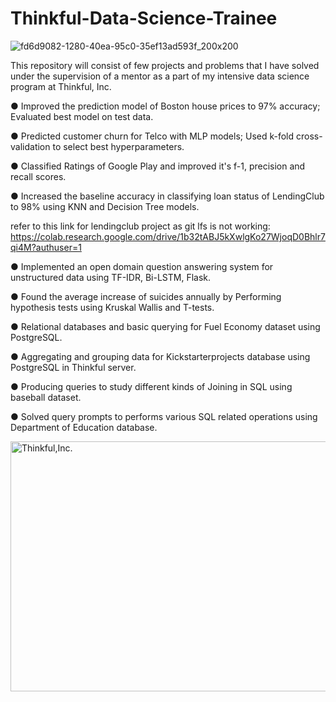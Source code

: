 # Thinkful-Data-Science-Trainee

![fd6d9082-1280-40ea-95c0-35ef13ad593f_200x200](https://user-images.githubusercontent.com/55968160/83739551-981ad300-a60a-11ea-82ec-b9af5956e426.png)

This repository will consist of few projects and problems that I have solved under the supervision of a mentor as a part of my intensive data science program at Thinkful, Inc.

●	Improved the prediction model of Boston house prices to 97% accuracy; Evaluated best model on test data.

●	Predicted customer churn for Telco with MLP models; Used k-fold cross-validation to select best hyperparameters.

●	Classified Ratings of Google Play and improved it's f-1, precision and recall scores.

●	Increased the baseline accuracy in classifying loan status of LendingClub to 98% using KNN and Decision Tree models. 

refer to this link for lendingclub project as git lfs is not working: https://colab.research.google.com/drive/1b32tABJ5kXwlgKo27WjoqD0Bhlr7qi4M?authuser=1

●	Implemented an open domain question answering system for unstructured data using TF-IDR, Bi-LSTM, Flask.

●	Found the average increase of suicides annually by Performing hypothesis tests using Kruskal Wallis and T-tests.

● Relational databases and basic querying for Fuel Economy dataset using PostgreSQL.

● Aggregating and grouping data for Kickstarterprojects database using PostgreSQL in Thinkful server.

● Producing queries to study different kinds of Joining in SQL using baseball dataset.

● Solved query prompts to performs various SQL related operations using Department of Education database. 

<img src="https://user-images.githubusercontent.com/55968160/81120965-97473200-8ee2-11ea-936e-f1142ee00ae0.png" alt="Thinkful,Inc." width="1000" height="400">
